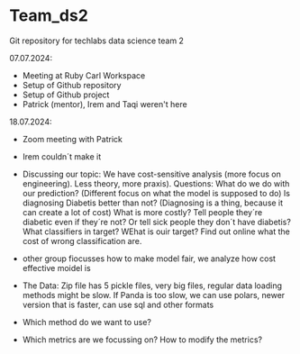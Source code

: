 # Team_ds2
Git repository for techlabs data science team 2

07.07.2024:
 - Meeting at Ruby Carl Workspace
 - Setup of Github repository
 - Setup of Github project
 - Patrick (mentor), Irem and Taqi weren't here

18.07.2024:
 - Zoom meeting with Patrick
 - Irem couldn´t make it
 - Discussing our topic:
    We have cost-sensitive analysis (more focus on engineering). Less theory, more praxis).
    Questions:
     What do we do with our prediction? (Different focus on what the model is supposed to do)
     Is diagnosing Diabetis better than not? (Diagnosing is a thing, because it can create a lot of cost)
     What is more costly? Tell people they´re diabetic even if they´re not? Or tell sick people they don´t have diabetis?
     What classifiers in target? WEhat is ouir target? Find out online what the cost of wrong classification are.

  - other group fiocusses how to make model fair, we analyze how cost effective moidel is
  - The Data:
     Zip file has 5 pickle files, very big files, regular data loading methods might be slow. If Panda is too slow, we can use polars, newer version that is faster, can use sql and other formats       
  - Which method do we want to use?
  - Which metrics are we focussing on? How to modify the metrics?

